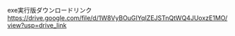 exe実行版ダウンロードリンク
https://drive.google.com/file/d/1W8VyBOuGIYqIZEJSTnQtWQ4JUoxzE1MO/view?usp=drive_link
